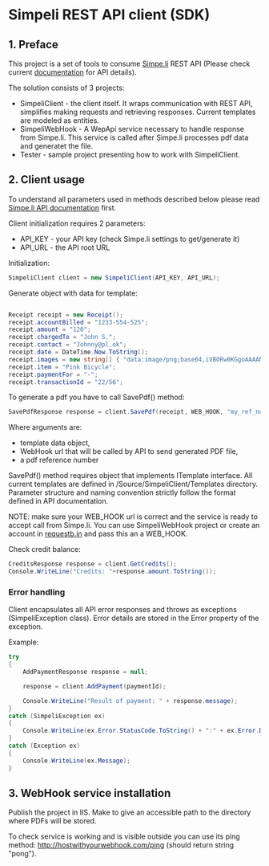 # Simpeli REST API client (SDK)

## 1. Preface
This project is a set of tools to consume [Simpe.li](http://simpe.li/) REST API (Please check current [documentation](https://simpe.li/documentation) for API details). 

The solution consists of 3 projects:
* SimpeliClient - the client itself. It wraps communication with REST API, simplifies making requests and retrieving responses. Current templates are modeled as entities.
* SimpeliWebHook - A WepApi service necessary to handle response from Simpe.li. This service is called after Simpe.li processes pdf data and generatet the file.
* Tester - sample project presenting how to work with SimpeliClient.

## 2. Client usage
To understand all parameters used in methods described below please read [Simpe.li API documentation](https://simpe.li/documentation) first.

Client initialization requires 2 parameters: 
* API_KEY - your API key (check Simpe.li settings to get/generate it)
* API_URL - the API root URL

Initialization:
```C#
SimpeliClient client = new SimpeliClient(API_KEY, API_URL);
```

Generate object with data for template:
```C#

Receipt receipt = new Receipt();
receipt.accountBilled = "1233-554-525";
receipt.amount = "120";
receipt.chargedTo = "John S.";
receipt.contact = "Johnny@pl.ok";
receipt.date = DateTime.Now.ToString();
receipt.images = new string[] { "data:image/png;base64,iVBORw0KGgoAAAANSUhEUgAAAAEAAAABCAAAAAA6fptVAAAACklEQVR4nGNiAAAABgADNjd8qAAAAABJRU5ErkJggg==" };
receipt.item = "Pink Bicycle";
receipt.paymentFor = "-";
receipt.transactionId = "22/56";
```

To generate a pdf you have to call SavePdf() method:
```C#
SavePdfResponse response = client.SavePdf(receipt, WEB_HOOK, "my_ref_number");
```
Where arguments are:
* template data object, 
* WebHook url that will be called by API to send generated PDF file,
* a pdf reference number

SavePdf() method requires object that implements ITemplate interface. All current templates are defined in /Source/SimpeliClient/Templates directory. Parameter structure and naming convention strictly follow the format defined in API documentation.

NOTE: make sure your WEB_HOOK url is correct and the service is ready to accept call from Simpe.li. You can use SimpeliWebHook project or create an account in [requestb.in](http://requestb.in/) and pass this an a WEB_HOOK.

Check credit balance:
```C#
CreditsResponse response = client.GetCredits();
Console.WriteLine("Credits: "+response.amount.ToString());
```

### Error handling
Client encapsulates all API error responses and throws as exceptions (SimpeliException class). Error details are stored in the Error property of the exception. 

Example:

```C#
try
{
    AddPaymentResponse response = null;

    response = client.AddPayment(paymentId);

    Console.WriteLine("Result of payment: " + response.message);
}
catch (SimpeliException ex)
{
    Console.WriteLine(ex.Error.StatusCode.ToString() + ":" + ex.Error.Data);
}
catch (Exception ex)
{
    Console.WriteLine(ex.Message);
}
```


## 3. WebHook service installation
Publish the project in IIS. Make to give an accessible path to the directory where PDFs will be stored.

To check service is working and is visible outside you can use its ping method: http://hostwithyourwebhook.com/ping (should return string "pong").


